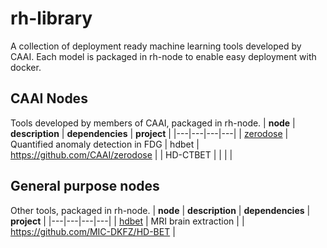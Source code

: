 # rh-library
A collection of deployment ready machine learning tools developed by CAAI. Each model is packaged in rh-node to enable easy deployment with docker.

## CAAI Nodes
Tools developed by members of CAAI, packaged in rh-node. 
| **node** | **description** | **dependencies** | **project** |
|---|---|---|---|
| [zerodose](nodes/zerodose) | Quantified anomaly detection in FDG | hdbet | https://github.com/CAAI/zerodose |
| HD-CTBET |  |  |  |

## General purpose nodes
Other tools, packaged in rh-node. 
| **node** | **description** | **dependencies** | **project** |
|---|---|---|---|
| [hdbet](nodes/hdbet) | MRI brain extraction |  | https://github.com/MIC-DKFZ/HD-BET |
